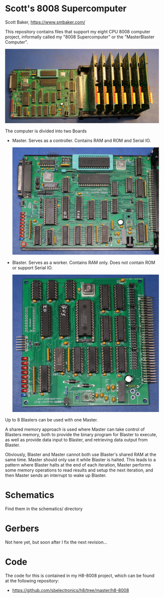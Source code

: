 # Scott's 8008 Supercomputer

Scott Baker, https://www.smbaker.com/

This repository contains files that support my eight CPU 8008 computer project,
informally called my "8008 Supercomputer" or the "MasterBlaster Computer".

![Picture of 8008 Supercomputer](pictures/8008-masterblaster.jpg "Picture of assembled 8008 Supercomputer")

The computer is divided into two Boards

* Master. Serves as a controller. Contains RAM and ROM and Serial IO.

  ![Picture of Master](pictures/8008-master-0.12.jpg "Master PCBoard")

* Blaster. Serves as a worker. Contains RAM only. Does not contain ROM or support Serial IO.

  ![Picture of Blaster](pictures/8008-blaster-0.11.jpg "Blaster PCBoard")

Up to 8 Blasters can be used with one Master.

A shared memory approach is used where Master can take control of Blasters memory,
both to provide the binary program for Blaster to execute, as well as provide data input
to Blaster, and retrieving data output from Blaster.

Obviously, Blaster and Master cannot both use Blaster's shared RAM at the same time. Master
should only use it while Blaster is halted. This leads to a pattern where Blaster halts
at the end of each iteration, Master performs some memory operations to read results and
setup the next iteration, and then Master sends an interrupt to wake up Blaster.

# Schematics

Find them in the schematics/ directory

# Gerbers

Not here yet, but soon after I fix the next revision...

# Code

The code for this is contained in my H8-8008 project, which can be found at the following
repository:

* https://github.com/sbelectronics/h8/tree/master/h8-8008
